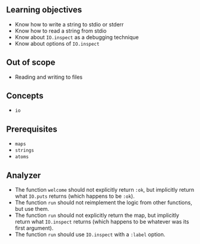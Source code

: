 ## Learning objectives

- Know how to write a string to stdio or stderr
- Know how to read a string from stdio
- Know about `IO.inspect` as a debugging technique
- Know about options of `IO.inspect`

## Out of scope

- Reading and writing to files

## Concepts

- `io`

## Prerequisites

- `maps`
- `strings`
- `atoms`

## Analyzer

- The function `welcome` should not explicitly return `:ok`, but implicitly return what `IO.puts` returns (which happens to be `:ok`).
- The function `run` should not reimplement the logic from other functions, but use them.
- The function `run` should not explicitly return the map, but implicitly return what `IO.inspect` returns (which happens to be whatever was its first argument).
- The function `run` should use `IO.inspect` with a `:label` option.
